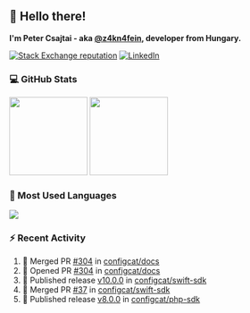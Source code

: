 ## 👋 Hello there!

**I'm Peter Csajtai - aka [@z4kn4fein](https://github.com/z4kn4fein), developer from Hungary.**

[![Stack Exchange reputation](https://img.shields.io/stackexchange/stackoverflow/r/8700582?color=orange&label=reputation&logo=stackoverflow&style=for-the-badge)](https://stackoverflow.com/users/8700582)
[![LinkedIn](https://img.shields.io/badge/linkedin-%230077B5.svg?style=for-the-badge&logo=linkedin&logoColor=white)](https://www.linkedin.com/in/csajtai-p%C3%A9ter-45395341/)

### 💻 GitHub Stats

<div>
  <img height="140px" src="https://github-readme-stats-pcsajtai.vercel.app/api?username=z4kn4fein&show_icons=true&hide_border=true&count_private=true&custom_title=Stats&theme=dracula&line_height=24&hide_title=true">
  <img height="140px" src="https://streak-stats.demolab.com?user=z4kn4fein&theme=dracula&hide_border=true">
  
</div>

### :toolbox: Most Used Languages

<img src="https://github-readme-stats-pcsajtai.vercel.app/api/top-langs/?username=z4kn4fein&theme=dracula&hide_border=true&layout=compact&langs_count=8&hide_title=true">

### :zap: Recent Activity

<!--START_SECTION:activity-->
1. 🎉 Merged PR [#304](https://github.com/configcat/docs/pull/304) in [configcat/docs](https://github.com/configcat/docs)
2. 💪 Opened PR [#304](https://github.com/configcat/docs/pull/304) in [configcat/docs](https://github.com/configcat/docs)
3. 🚀 Published release [v10.0.0](https://github.com/configcat/swift-sdk/releases/tag/10.0.0) in [configcat/swift-sdk](https://github.com/configcat/swift-sdk)
4. 🎉 Merged PR [#37](https://github.com/configcat/swift-sdk/pull/37) in [configcat/swift-sdk](https://github.com/configcat/swift-sdk)
5. 🚀 Published release [v8.0.0](https://github.com/configcat/php-sdk/releases/tag/v8.0.0) in [configcat/php-sdk](https://github.com/configcat/php-sdk)
<!--END_SECTION:activity-->
